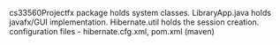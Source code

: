 cs33560Projectfx package holds system classes. 
LibraryApp.java holds javafx/GUI implementation. Hibernate.util holds the session creation.
configuration files - hibernate.cfg.xml, pom.xml (maven)
